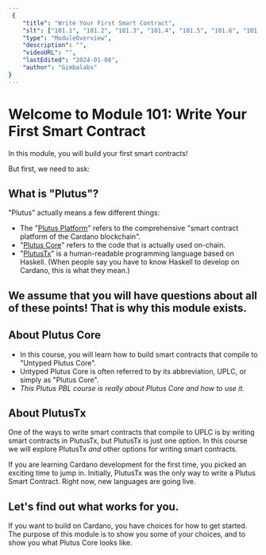```yaml
---
 {
	"title": "Write Your First Smart Contract",
	"slt": ["101.1", "101.2", "101.3", "101.4", "101.5", "101.6", "101.7"],
	"type": "ModuleOverview",
	"description": "",
	"videoURL": "",
	"lastEdited": "2024-01-08",
	"author": "Gimbalabs"
}
---
```


# Welcome to Module 101: Write Your First Smart Contract
In this module, you will build your first smart contracts!

But first, we need to ask:


## What is "Plutus"?

"Plutus" actually means a few different things:

- The "[Plutus Platform](https://developers.cardano.org/docs/smart-contracts/plutus/)" refers to the comprehensive "smart contract platform of the Cardano blockchain".
- "[Plutus Core](https://github.com/input-output-hk/plutus)" refers to the code that is actually used on-chain.
- "[PlutusTx](https://plutus.readthedocs.io/en/latest/tutorials/plutus-tx.html)" is a human-readable programming language based on Haskell. (When people say you have to know Haskell to develop on Cardano, this is what they mean.)


## We assume that you will have questions about all of these points! That is why this module exists.


## About Plutus Core

- In this course, you will learn how to build smart contracts that compile to "Untyped Plutus Core".
- Untyped Plutus Core is often referred to by its abbreviation, UPLC, or simply as "Plutus Core".
- *This Plutus PBL course is really about Plutus Core and how to use it.*


## About PlutusTx
One of the ways to write smart contracts that compile to UPLC is by writing smart contracts in PlutusTx, but PlutusTx is just one option. In this course we will explore PlutusTx *and* other options for writing smart contracts.

If you are learning Cardano development for the first time, you picked an exciting time to jump in. Initially, PlutusTx was the only way to write a Plutus Smart Contract. Right now, new languages are going live.

## Let's find out what works for you.

If you want to build on Cardano, you have choices for how to get started. The purpose of this module is to show you some of your choices, and to show you what Plutus Core looks like.
